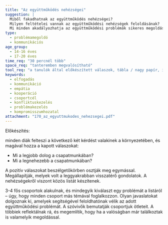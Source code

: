 ```yaml
---
title: "Az együttműködés nehézségei"
suggestion: | 
  Miből fakadhatnak az együttműködés nehézségei? 
  Milyen feltételei vannak az együttműködési nehézségek feloldásának?
  Mi minden akadályozhatja az együttműködési problémák sikeres megoldását?
type:
  - problémamegoldó
  - kommunikációs
age_group:
  - 14-16 éves
  - 17-20 éves
time_req: "30 percnél több"
space_req: "tanteremben megvalósítható"
tool_req: "a tanulók által előkészített válaszok, tábla / nagy papír, írószer"
keywords: 
  - elfogadás
  - kommunikáció
  - empátia
  - kooperáció
  - csoportcél
  - konfliktuskezelés
  - problémakezelés
  - kompromisszumhozatal
attachment: "170_az_egyuttmukodes_nehezsegei.pdf"
---
```


Előkészítés:

minden diák felteszi a következő két kérdést valakinek a környezetében, és magával hozza a kapott válaszokat:

* Mi a legjobb dolog a csapatmunkában?
* Mi a legnehezebb a csapatmunkában?

A pozitív válaszokat beszélgetőkörben osztják meg egymással. Megállapítják, melyek volt a leggyakrabban visszatérő gondolatok. A nehézségekről viszont közös listát készítenek.

3-4 fős csoportok alakulnak, és mindegyik kiválaszt egy problémát a listáról – úgy, hogy minden csoport más témával foglalkozzon. Olyan javaslatokat dolgoznak ki, amelyek segítségével feloldhatónak vélik az adott együttműködési problémát. A szóvivők bemutatják csoportjuk ötleteit. A többiek reflektálnak rá, és megemlítik, hogy ha a valóságban már találkoztak is valamelyik megoldással.
  
  
